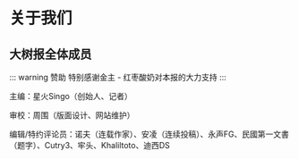 # 关于我们

## 大树报全体成员
::: warning 赞助
特别感谢金主 -  红枣酸奶对本报的大力支持
:::

主编：星火Singo（创始人、记者）

审校：周围（版面设计、网站维护）

编辑/特约评论员：诺夫（连载作家）、安凌（连续投稿）、永声FG、民國第一文書（题字）、Cutry3、牢头、Khaliltoto、迪西DS